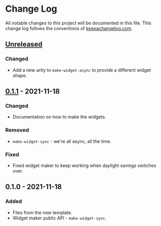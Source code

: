 # Change Log
All notable changes to this project will be documented in this file. This change log follows the conventions of [keepachangelog.com](http://keepachangelog.com/).

## [Unreleased]
### Changed
- Add a new arity to `make-widget-async` to provide a different widget shape.

## [0.1.1] - 2021-11-18
### Changed
- Documentation on how to make the widgets.

### Removed
- `make-widget-sync` - we're all async, all the time.

### Fixed
- Fixed widget maker to keep working when daylight savings switches over.

## 0.1.0 - 2021-11-18
### Added
- Files from the new template.
- Widget maker public API - `make-widget-sync`.

[Unreleased]: https://sourcehost.site/your-name/advent-of-code-clj/compare/0.1.1...HEAD
[0.1.1]: https://sourcehost.site/your-name/advent-of-code-clj/compare/0.1.0...0.1.1

